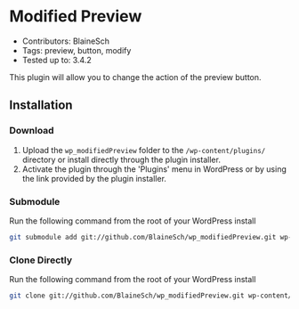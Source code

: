# Modified Preview
* Contributors: BlaineSch
* Tags: preview, button, modify
* Tested up to: 3.4.2

This plugin will allow you to change the action of the preview button.

## Installation

### Download

1. Upload the `wp_modifiedPreview` folder to the `/wp-content/plugins/` directory or install directly through the plugin installer.
2. Activate the plugin through the 'Plugins' menu in WordPress or by using the link provided by the plugin installer.

### Submodule

Run the following command from the root of your WordPress install

~~~ bash
git submodule add git://github.com/BlaineSch/wp_modifiedPreview.git wp-content/plugins/wp_modifiedPreview
~~~

### Clone Directly

Run the following command from the root of your WordPress install

~~~ bash
git clone git://github.com/BlaineSch/wp_modifiedPreview.git wp-content/plugins/wp_modifiedPreview
~~~
